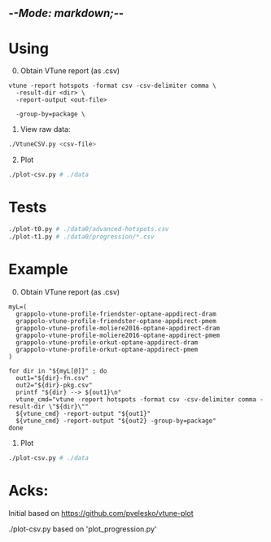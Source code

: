 -*-Mode: markdown;-*-
-----------------------------------------------------------------------------

Using
=============================================================================

0. Obtain VTune report (as .csv)

```
vtune -report hotspots -format csv -csv-delimiter comma \
  -result-dir <dir> \
  -report-output <out-file>

  -group-by=package \
```


1. View raw data:

```sh
./VtuneCSV.py <csv-file>
```

2. Plot

```sh
./plot-csv.py # ./data
```

Tests
=============================================================================

```sh
./plot-t0.py # ./data0/advanced-hotspots.csv
./plot-t1.py # ./data0/progression/*.csv
```


Example
=============================================================================

0. Obtain VTune report (as .csv)

```
myL=(
  grappolo-vtune-profile-friendster-optane-appdirect-dram
  grappolo-vtune-profile-friendster-optane-appdirect-pmem
  grappolo-vtune-profile-moliere2016-optane-appdirect-dram
  grappolo-vtune-profile-moliere2016-optane-appdirect-pmem
  grappolo-vtune-profile-orkut-optane-appdirect-dram
  grappolo-vtune-profile-orkut-optane-appdirect-pmem
)

for dir in "${myL[@]}" ; do
  out1="${dir}-fn.csv"
  out2="${dir}-pkg.csv"
  printf "${dir} --> ${out1}\n"
  vtune_cmd="vtune -report hotspots -format csv -csv-delimiter comma -result-dir \"${dir}\""
  ${vtune_cmd} -report-output "${out1}"
  ${vtune_cmd} -report-output "${out2} -group-by=package"
done
```

1. Plot

```sh
./plot-csv.py # ./data
```


Acks:
=============================================================================

Initial based on https://github.com/pvelesko/vtune-plot

./plot-csv.py based on 'plot_progression.py'
